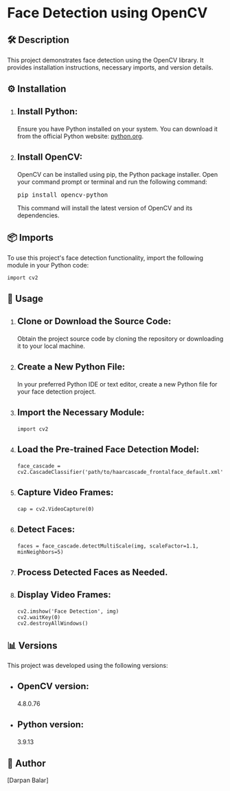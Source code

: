 <!DOCTYPE html>
<html>

<head>
  <style>
    h1 {
      font-size: 32px;
    }

    h2 {
      font-size: 24px;
    }

    h3 {
      font-size: 20px;
    }
  </style>
</head>

<body>
  <h1>Face Detection using OpenCV</h1>

  <h2>🛠️ Description</h2>
  <p>This project demonstrates face detection using the OpenCV library. It provides installation instructions, necessary imports, and version details.</p>

  <h2>⚙️ Installation</h2>
  <ol>
    <li><h3>Install Python:</h3> Ensure you have Python installed on your system. You can download it from the official Python website: <a href="https://www.python.org">python.org</a>.</li>
    <li><h3>Install OpenCV:</h3> OpenCV can be installed using pip, the Python package installer. Open your command prompt or terminal and run the following command:
      <pre>pip install opencv-python</pre>
      This command will install the latest version of OpenCV and its dependencies.
    </li>
  </ol>

  <h2>📦 Imports</h2>
  <p>To use this project's face detection functionality, import the following module in your Python code:</p>
  <pre><code>import cv2</code></pre>

  <h2>🚀 Usage</h2>
  <ol>
    <li><h3>Clone or Download the Source Code:</h3> Obtain the project source code by cloning the repository or downloading it to your local machine.</li>
    <li><h3>Create a New Python File:</h3> In your preferred Python IDE or text editor, create a new Python file for your face detection project.</li>
    <li><h3>Import the Necessary Module:</h3>
      <pre><code>import cv2</code></pre>
    </li>
    <li><h3>Load the Pre-trained Face Detection Model:</h3>
      <pre><code>face_cascade = cv2.CascadeClassifier('path/to/haarcascade_frontalface_default.xml')</code></pre>
    </li>
    <li><h3>Capture Video Frames:</h3>
      <pre><code>cap = cv2.VideoCapture(0)</code></pre>
    </li>
    <li><h3>Detect Faces:</h3>
      <pre><code>faces = face_cascade.detectMultiScale(img, scaleFactor=1.1, minNeighbors=5)</code></pre>
    </li>
    <li><h3>Process Detected Faces as Needed.</h3></li>
    <li><h3>Display Video Frames:</h3>
      <pre><code>cv2.imshow('Face Detection', img)
cv2.waitKey(0)
cv2.destroyAllWindows()</code></pre>
    </li>
  </ol>

  <h2>📊 Versions</h2>
  <p>This project was developed using the following versions:</p>
  <ul>
    <li><h3>OpenCV version:</h3> 4.8.0.76</li>
    <li><h3>Python version:</h3> 3.9.13</li>
  </ul>

  <h2>🤖 Author</h2>
  <p>[Darpan Balar]</p>
</body>

</html>
